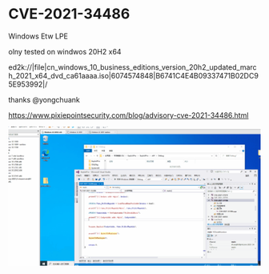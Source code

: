 # CVE-2021-34486
 Windows Etw LPE
 
olny tested on windwos 20H2 x64

ed2k://|file|cn_windows_10_business_editions_version_20h2_updated_march_2021_x64_dvd_ca61aaaa.iso|6074574848|B6741C4E4B09337471B02DC95E953992|/

thanks @yongchuank

https://www.pixiepointsecurity.com/blog/advisory-cve-2021-34486.html


![image]( https://github.com/KaLendsi/CVE-2021-34486/blob/main/exploit.gif)
